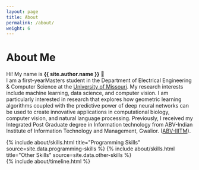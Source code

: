 ```yaml
---
layout: page
title: About
permalink: /about/
weight: 6
---
```


# **About Me**

Hi! My name is **{{ site.author.name }}** :wave:<br>
I am a first-yearMasters student in the Department of Electrical Engineering & Computer Science at the <a target='_blank' rel='noopener noreferrer' href='https://missouri.edu/'>University of Missouri</a>. My research interests include machine learning, data science, and computer vision. I am particularly interested in research that explores how geometric learning algorithms coupled with the predictive power of deep neural networks can be used to create innovative applications in computational biology, computer vision, and natural language processing. Previously, I received my Integrated Post Graduate degree in Information technology from ABV-Indian Institute of Information Technology and Management, Gwalior. (<a target='_blank' rel='noopener noreferrer' href='https://www.iiitm.ac.in/index.php/en/'>ABV-IIITM</a>).

<div class="row">
{% include about/skills.html title="Programming Skills" source=site.data.programming-skills %}
{% include about/skills.html title="Other Skills" source=site.data.other-skills %}
</div>

<div class="row">
{% include about/timeline.html %}
</div>
